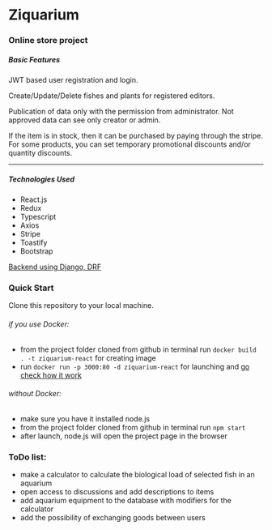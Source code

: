 # Ziquarium 
### Online store project

##### Basic Features
JWT based user registration and login.

Create/Update/Delete fishes and plants for registered editors.

Publication of data only with the permission from administrator. Not approved data can see only creator or admin. 

If the item is in stock, then it can be purchased by paying through the stripe.
For some products, you can set temporary promotional discounts and/or quantity discounts.

------------

##### Technologies Used
- React.js
- Redux
- Typescript
- Axios
- Stripe
- Toastify
- Bootstrap



 [Backend using Django, DRF](https://github.com/zemkar/ziquarium_django)
 
### Quick Start
 Clone this repository to your local machine.
###### if you use Docker:
- from the project folder cloned from github
 in terminal run `docker build . -t ziquarium-react` for creating image
- run `docker run -p 3000:80 -d ziquarium-react` for launching and [go check how it work](http://localhost:3000)


###### without Docker:
- make sure you have it installed node.js
- from the project folder cloned from github
in terminal run `npm start`
- after launch, node.js will open the project page in the browser

### ToDo list:

- make a calculator to calculate the biological load of selected fish in an aquarium
- open access to discussions and add descriptions to items
- add aquarium equipment to the database with modifiers for the calculator
- add the possibility of exchanging goods between users



